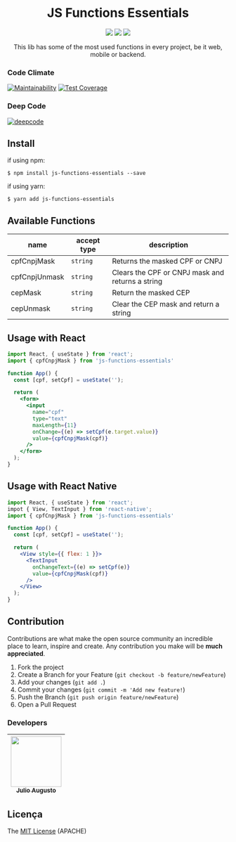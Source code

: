 <h1 align="center">JS Functions Essentials</h1>

<p align="center">
  <img src="https://img.shields.io/static/v1?label=javascript&message=language&color=yellow&style=for-the-badge&logo=JAVASCRIPT"/>
  <img src="http://img.shields.io/static/v1?label=License&message=APACHE&color=green&style=for-the-badge"/>
  <!-- <img src="http://img.shields.io/static/v1?label=STATUS&message=EM%20DESENVOLVIMENTO&color=RED&style=for-the-badge"/> -->
  <img src="http://img.shields.io/static/v1?label=STATUS&message=CONCLUIDO&color=GREEN&style=for-the-badge"/>
</p>

<p align="center">This lib has some of the most used functions in every project, be it web, mobile or backend.</p>

### Code Climate

[![Maintainability](https://api.codeclimate.com/v1/badges/78a6c7732caf055076f3/maintainability)](https://codeclimate.com/github/JulioAugustoS/js-functions-essentials/maintainability)
[![Test Coverage](https://api.codeclimate.com/v1/badges/78a6c7732caf055076f3/test_coverage)](https://codeclimate.com/github/JulioAugustoS/js-functions-essentials/test_coverage)

### Deep Code
[![deepcode](https://www.deepcode.ai/api/gh/badge?key=eyJhbGciOiJIUzI1NiIsInR5cCI6IkpXVCJ9.eyJwbGF0Zm9ybTEiOiJnaCIsIm93bmVyMSI6Ikp1bGlvQXVndXN0b1MiLCJyZXBvMSI6ImpzLWZ1bmN0aW9ucy1lc3NlbnRpYWxzIiwiaW5jbHVkZUxpbnQiOmZhbHNlLCJhdXRob3JJZCI6MjI5MDMsImlhdCI6MTYwMTM5Njg4Nn0.6s6kv28wn0tROMYx0xxcWfHT-2dhXifnriXXZPW8HGE)](https://www.deepcode.ai/app/gh/JulioAugustoS/js-functions-essentials/_/dashboard?utm_content=gh%2FJulioAugustoS%2Fjs-functions-essentials)

## Install

if using npm:

```
$ npm install js-functions-essentials --save
```

if using yarn:

```
$ yarn add js-functions-essentials
```

## Available Functions

| name       | accept type | description |
| ---------- | ----------- | ----------- |
| cpfCnpjMask | `string` | Returns the masked CPF or CNPJ |
| cpfCnpjUnmask | `string` | Clears the CPF or CNPJ mask and returns a string |
| cepMask | `string` | Return the masked CEP |
| cepUnmask | `string` | Clear the CEP mask and return a string |

## Usage with React

```jsx
import React, { useState } from 'react';
import { cpfCnpjMask } from 'js-functions-essentials'

function App() {
  const [cpf, setCpf] = useState('');

  return (
    <form>
      <input 
        name="cpf"
        type="text"
        maxLength={11}
        onChange={(e) => setCpf(e.target.value)}
        value={cpfCnpjMask(cpf)}
      />
    </form>
  );
}

```

## Usage with React Native

```jsx
import React, { useState } from 'react';
impot { View, TextInput } from 'react-native';
import { cpfCnpjMask } from 'js-functions-essentials'

function App() {
  const [cpf, setCpf] = useState('');

  return (
    <View style={{ flex: 1 }}>
      <TextInput 
        onChangeText={(e) => setCpf(e)}
        value={cpfCnpjMask(cpf)}
      />
    </View>
  );
}

```

<!-- CONTRIBUTING -->

## Contribution

Contributions are what make the open source community an incredible place to learn, inspire and create. Any contribution you make will be **much appreciated**.

1. Fork the project
2. Create a Branch for your Feature (`git checkout -b feature/newFeature`)
3. Add your changes (`git add .`)
4. Commit your changes (`git commit -m 'Add new feature!`)
5. Push the Branch (`git push origin feature/newFeature`)
6. Open a Pull Request

### Developers

| [<img src="https://avatars0.githubusercontent.com/u/39813875?s=460&v=4" width=115 > <br> <sub> Julio Augusto </sub>](https://github.com/JulioAugustoS) 
| :----------------------------------------------------------------------------------------------------------------------------------------------------: 


## Licença

The [MIT License]() (APACHE)
